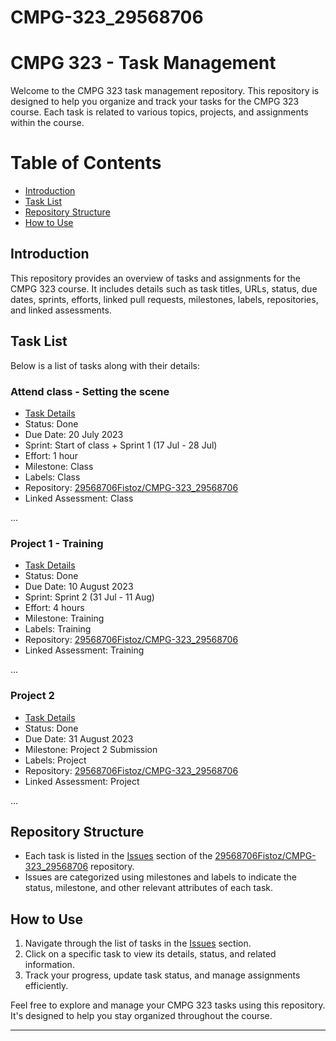 # CMPG-323_29568706
# CMPG 323 - Task Management

Welcome to the CMPG 323 task management repository. This repository is designed to help you organize and track your tasks for the CMPG 323 course. Each task is related to various topics, projects, and assignments within the course.

# Table of Contents

- [Introduction](#introduction)
- [Task List](#task-list)
- [Repository Structure](#repository-structure)
- [How to Use](#how-to-use)

## Introduction

This repository provides an overview of tasks and assignments for the CMPG 323 course. It includes details such as task titles, URLs, status, due dates, sprints, efforts, linked pull requests, milestones, labels, repositories, and linked assessments.

## Task List 

Below is a list of tasks along with their details:

### Attend class - Setting the scene

- [Task Details](https://github.com/29568706Fistoz/CMPG-323_29568706/issues/1)
- Status: Done
- Due Date: 20 July 2023
- Sprint: Start of class + Sprint 1 (17 Jul - 28 Jul)
- Effort: 1 hour
- Milestone: Class
- Labels: Class
- Repository: [29568706Fistoz/CMPG-323_29568706](https://github.com/29568706Fistoz/CMPG-323_29568706)
- Linked Assessment: Class

...

### Project 1 - Training

- [Task Details](https://github.com/29568706Fistoz/CMPG-323_29568706/issues/8)
- Status: Done
- Due Date: 10 August 2023
- Sprint: Sprint 2 (31 Jul - 11 Aug)
- Effort: 4 hours
- Milestone: Training
- Labels: Training
- Repository: [29568706Fistoz/CMPG-323_29568706](https://github.com/29568706Fistoz/CMPG-323_29568706)
- Linked Assessment: Training

...

### Project 2

- [Task Details](https://github.com/29568706Fistoz/CMPG-323_29568706/issues/19)
- Status: Done
- Due Date: 31 August 2023
- Milestone: Project 2 Submission
- Labels: Project
- Repository: [29568706Fistoz/CMPG-323_29568706](https://github.com/29568706Fistoz/CMPG-323_29568706)
- Linked Assessment: Project

...

## Repository Structure

- Each task is listed in the [Issues](https://github.com/29568706Fistoz/CMPG-323_29568706/issues) section of the [29568706Fistoz/CMPG-323_29568706](https://github.com/29568706Fistoz/CMPG-323_29568706) repository.
- Issues are categorized using milestones and labels to indicate the status, milestone, and other relevant attributes of each task.

## How to Use

1. Navigate through the list of tasks in the [Issues](https://github.com/29568706Fistoz/CMPG-323_29568706/issues) section.
2. Click on a specific task to view its details, status, and related information.
3. Track your progress, update task status, and manage assignments efficiently.

Feel free to explore and manage your CMPG 323 tasks using this repository. It's designed to help you stay organized throughout the course.

---
